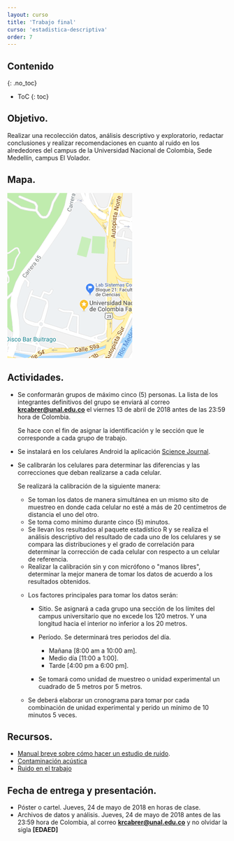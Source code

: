 ```yaml
---
layout: curso
title: 'Trabajo final'
curso: 'estadistica-descriptiva'
order: 7
---
```


## Contenido
{: .no_toc}

* ToC
{: toc}



## Objetivo.

Realizar una recolección datos, análisis descriptivo y
exploratorio, redactar conclusiones y realizar recomendaciones en
cuanto al ruido en los alrededores del campus de
la Universidad Nacional de Colombia, Sede Medellín, campus
El Volador.

## Mapa.

![](./basesdedatos/croquis_UN.png)

## Actividades.

  + Se conformarán grupos de máximo cinco (5) personas.
    La lista de los integrantes definitivos del grupo se enviará al
    correo **krcabrer@unal.edu.co** el viernes 13
    de abril de 2018 antes de las 23:59 hora de Colombia.

    Se hace con el fin de asignar la identificación y le sección
    que le corresponde a cada grupo de trabajo.

  + Se instalará en los celulares Android la aplicación
    [Science Journal](https://play.google.com/store/apps/details?id=com.google.android.apps.forscience.whistlepunk).

  + Se calibrarán los celulares para determinar las diferencias
    y las correcciones que deban realizarse a cada celular.

    Se realizará la calibración de la siguiente manera:
    - Se toman los datos de manera simultánea en un mismo sito de muestreo
      en donde cada celular no esté a más de 20 centímetros de distancia
      el uno del otro.
    - Se toma como mínimo durante cinco (5) minutos.
    - Se llevan los resultados al paquete estadístico R y
      se realiza el análisis descriptivo del resultado de cada
      uno de los celulares y se compara las distribuciones y
      el grado de correlación para determinar la corrección
      de cada celular con respecto a un celular de referencia.
    - Realizar la calibración sin y con micrófono o "manos libres",
      determinar la mejor manera de tomar los datos de acuerdo
      a los resultados obtenidos.


    + Los factores principales para tomar los datos serán:

      - Sitio.
        Se asignará a cada grupo una sección de los límites
        del campus universitario que no excede los 120 metros.
        Y una longitud hacia el interior no inferior a los
        20 metros.   

      - Período.
        Se determinará tres periodos del día.
          * Mañana [8:00 am a 10:00 am].
          * Medio día [11:00 a 1:00].
          * Tarde [4:00 pm a 6:00 pm].

      - Se tomará como unidad de muestreo o unidad experimental un
        cuadrado de 5 metros por 5 metros.

    + Se deberá elaborar un cronograma para tomar por cada combinación
      de unidad experimental y perido un mínimo de 10 minutos 5 veces.

## Recursos.

 - [Manual breve sobre cómo hacer un estudio de ruido](https://www.melissaconsultoria.com/2012/09/24/medici%C3%B3n-del-ruido/).
 - [Contaminación acústica](http://contaminacionacustica.net/como-medir-el-ruido-con-sonometros/)
 - [Ruido en el trabajo](http://www.construmatica.com/construpedia/El_Ruido_en_el_Trabajo._Alcance_de_un_Problema_Global)



## Fecha de entrega y presentación.

  - Póster o cartel.
    Jueves, 24 de mayo de 2018 en horas de clase.
  - Archivos de datos y análisis.
    Jueves, 24 de mayo de 2018 antes de las 23:59 hora de Colombia,
    al correo **krcabrer@unal.edu.co** y no olvidar la sigla
    **[EDAED]**


<!---

## Estimación de la estatura mediante el celular



### Objetivo

Mostrar mediante la toma de datos la posibilidad de
estimar la estatura de una persona mediante las medidas
de aceleración que se toman del celular.


### Actividades

+ En grupos de máximo cinco personas se toma como mínimo
  a cuarenta personas los datos de aceleración mediante la aplicación
  *[Science Journal](https://play.google.com/store/apps/details?id=com.google.android.apps.forscience.whistlepunk&hl=es)* en una distancia mayor de cuarenta metros.
  También se mide el número de pasos en la distancia dada,
  como también se registra el género y se le mide a cada persona
  la estatura.
+ Una vez tomados los datos se procede a analizar para establecer
  la longitud del paso de la persona y comparar la longitud
  calculada a partir del número de pasos contados durante el
  experimento.
+ Luego se compara la longitud de paso calculada a partir de
   los datos tomados del celular con la estatura de la persona.
+ Se hallan razones o tasa de relación entre la estatura de la
  persona y la longitud de su respectivo paso discriminado por género.
+ Elaborar un póster científico en donde se muestren los resultados
  obtenidos con gráficas y tablas asociadas.
+ Realizar una discusión sobre los problemas y dificultades
  que se tuvieron durante el desarrollo del experimento.


###  Documentos a entregar.

+ Póster en tamaño mínimo de 100 cm por 70 cm en papel para exhibirlo
  el día 23 de noviembre de 2017 en el salón de clase y luego el
  "hall" del tercer piso del bloque 43.

+ Póster en formato ".pdf".
+ Archivos con los datos crudos de las aceleraciones medidas a cada persona.
+ Archivo con los datos individuales de las personas.
+ Archivo en formato ".Rmd" con el procesamiento de la información
  con los códigos respectivos.
+ Archivo en formato ".html" con los resultados obtendios.

### Requisitos mínimo del contenido del póster.

- Título.
- Nombre completo de los integrantes del grupo.
- Corta introducción.
- Descripción del experimento y de la estimación del tamaño de muestra.
- Descripción de la estimación de la longitud del paso a partir de
  los datos de acelaración.
- Descripción de resultados:
  * Comparativo de la longitud del paso calculada con el conteo de paso
    con el resultado de la medición del celular.
  * Relación entre la estatura de la persona y la longitud del paso
    a partir de la medición realizada con el celular.
- Gráficos y tablas pertinentes.
- Conclusiones.
- Recomendaciones.
- Bibliografía.   

El texto deberá ser lo más corto, claro y completo posible.

### Elementos a evaluar:

- Forma:
  * Distribución del texto y gráficas. (Uso del espacio en el póster).
  * Uso de colores.
  * Tipo de letra utilizado que sea legible.
  * Ortografía.
  * Uso adecuado de gráficas.

- Fondo:
  * Descripciones cortas y concisas.
  * Presentación de resultados claros.  
  * Redacción clara.
  * Conclusiones y recomendaciones claras.  


### Fecha de entrega.

El póster físico se entrega el día jueves, 23 de noviembre de 2017 en la hora de clase.
Los archivos se envían al correo *krcabrer@unal.edu.co*, no olvidar
en asunto la sigla **[EDAED]**, el día jueves, 23 de noviembre 2017 antes de las 23:59 horas.

### Consideraciones.

- Los nombres de los integrantes del grupo en el póster deben estar completos.
  No solo las iniciales.
- Se debe incluir bibliografía o cibergrafía pertinente a la estimación
  realizada en otras investigaciones entre la longitud del paso y la estatura
  por género.
- Directrices del [uso de logo institucional](http://identidad.unal.edu.co/guia-de-identidad-visual/b-directrices-y-especificaciones/b1-elementos-de-identidad-visual/)
  de la Universidad Nacional
  de Colombia.

### Evaluación del póster.

Cada estudiante enviará de manera individual al correo **krcabrer@unal.edu.co**
en asunto la sigla **[EDAED]** el ranqueo de los póster desde el primer
lugar hasta el último, incluyendo el póster propio.

NO SE ADMITEN EMPATES.

Se penalizará si el ranqueo difiere en más de tres posiciones con respecto
al ranqueo promedio dado por los profesores evaluadores (No se tendrá acceso a esa información)

Por ejemplo:

12, 2, 5, 7, 3, 10, 9, 1, 4, 6, 8, 11

Significa que el póster del grupo número 12 ocupó el primer lugar,
el grupo número 2 el segundo, y así sucesivamente hasta el póster
del grupo 11 que ocupó el último lugar.

-->
